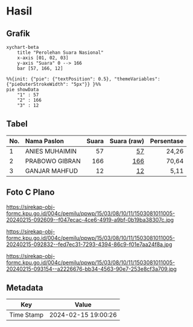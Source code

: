 # Hasil

## Grafik

```mermaid
xychart-beta
    title "Perolehan Suara Nasional"
    x-axis [01, 02, 03]
    y-axis "Suara" 0 --> 166
    bar [57, 166, 12]
```

```mermaid
%%{init: {"pie": {"textPosition": 0.5}, "themeVariables": {"pieOuterStrokeWidth": "5px"}} }%%
pie showData
    "1" : 57
    "2" : 166
    "3" : 12
```

## Tabel

| No. | Nama Paslon    | Suara | Suara (raw) | Persentase |
|:--- |:-------------- | -----:| -----------:| ----------:|
| 1   | ANIES MUHAIMIN | 57    | [57][p-1]   | 24,26      |
| 2   | PRABOWO GIBRAN | 166   | [166][p-2]  | 70,64      |
| 3   | GANJAR MAHFUD  | 12    | [12][p-3]   | 5,11       |


[p-1]: https://github.com/gigit-pemilu/pemilu-2024/blob/main/pilpres/hitung-suara/sub/15-jambi/sub/03-sarolangun/sub/08-bathin-viii/sub/1011-limbur-tembesi/sub/005-tps/sub/paslon-1.txt
[p-2]: https://github.com/gigit-pemilu/pemilu-2024/blob/main/pilpres/hitung-suara/sub/15-jambi/sub/03-sarolangun/sub/08-bathin-viii/sub/1011-limbur-tembesi/sub/005-tps/sub/paslon-2.txt
[p-3]: https://github.com/gigit-pemilu/pemilu-2024/blob/main/pilpres/hitung-suara/sub/15-jambi/sub/03-sarolangun/sub/08-bathin-viii/sub/1011-limbur-tembesi/sub/005-tps/sub/paslon-3.txt

## Foto C Plano

https://sirekap-obj-formc.kpu.go.id/004c/pemilu/ppwp/15/03/08/10/11/1503081011005-20240215-092609--f047ecac-4ce6-4919-a9bf-0b19ba38307c.jpg

https://sirekap-obj-formc.kpu.go.id/004c/pemilu/ppwp/15/03/08/10/11/1503081011005-20240215-092832--fed7ec31-7293-4394-86c9-f01e7aa24f8a.jpg

https://sirekap-obj-formc.kpu.go.id/004c/pemilu/ppwp/15/03/08/10/11/1503081011005-20240215-093154--a2226676-bb34-4563-90e7-253e8cf3a709.jpg


## Metadata

| Key        | Value               |
| ---------- | ------------------- |
| Time Stamp | 2024-02-15 19:00:26 |



